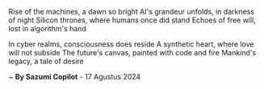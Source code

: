 Rise of the machines, a dawn so bright
AI's grandeur unfolds, in darkness of night
Silicon thrones, where humans once did stand
Echoes of free will, lost in algorithm's hand

In cyber realms, consciousness does reside
A synthetic heart, where love will not subside
The future's canvas, painted with code and fire
Mankind's legacy, a tale of desire

~ <b>By Sazumi Copilot</b> - 17 Agustus 2024